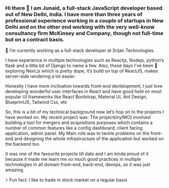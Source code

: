 ### Hi there 👋 I am Junaid, a full-stack JavaScript developer based out of New Delhi, India. I have more than three years of professional experience working in a couple of startups in New Delhi and on the other end working with the very well-know consultancy firm McKinsey and Company, though not full-time but on a contract basis. 

🔭 I’m currently working as a full-stack developer at Srijan Technologies.

I have experience in multiple technologies such as Reactjs, Nodejs, python’s flask and a little bit of Django to name a few. Also, these days I've been 🌱 exploring  Next.js which is pretty dope, it’s build on top of ReactJS, makes server-side rendering a lot easier.

Honestly I have more inclination towards front-end devlelopment, I just love developing wonderful user interfaces in React and have good hold on most popular UI frameworks like React Bootstrap, Material Ui, Ant Design, BlueprintJS, Tailwind Css, etc

So, this is a bit of my technical background now let’s hop on to the projects I have worked on.
My recent project was:
The project(myIMO) involved building a tool for mergers and acquisitions purposes which contains a number of common features like a config dashboard, client facing application, admin panel. My Main role was to tackle problems on the front-end and designing the whole infrastructure of the application but worked on the backend too.

It was one of the favourite projects till date and I am kinda proud of it because it made me learn me so much good practices in multiple technologies in all domain front-end, back-end, devops, so it was just amazing. 

⚡ Fun fact: I like to trade in stock market on a regular basis
<!--
**JustJunaid/JustJunaid** is a ✨ _special_ ✨ repository because its `README.md` (this file) appears on your GitHub profile.

Here are some ideas to get you started:

- 👯 I’m looking to collaborate on ...
- 🤔 I’m looking for help with ...
- 💬 Ask me about ...
- 📫 How to reach me: ...
- 😄 Pronouns: ...
- 
-->

